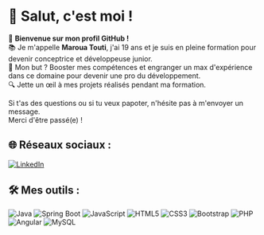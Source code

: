 # 👋 Salut, c'est moi !

🌟 **Bienvenue sur mon profil GitHub !**  
📚 Je m'appelle **Maroua Touti**, j'ai 19 ans et je suis en pleine formation pour devenir conceptrice et développeuse junior.  
🎯 Mon but ? Booster mes compétences et engranger un max d'expérience dans ce domaine pour devenir une pro du développement.  
🔍 Jette un œil à mes projets réalisés pendant ma formation.  

Si t'as des questions ou si tu veux papoter, n'hésite pas à m'envoyer un message.  
Merci d'être passé(e) !

## 🌐 Réseaux sociaux :

[![LinkedIn](https://img.shields.io/badge/LinkedIn-blue?style=flat-square&logo=linkedin)](https://www.linkedin.com/in/maroua-touti-677aa5257/)

## 🛠 Mes outils :

![Java](https://img.shields.io/badge/Java-%23ED8B00.svg?&style=flat-square&logo=java&logoColor=white)
![Spring Boot](https://img.shields.io/badge/Spring_Boot-%236DB33F.svg?style=flat-square&logo=spring-boot)
![JavaScript](https://img.shields.io/badge/JavaScript-%23F7DF1E.svg?style=flat-square&logo=javascript&logoColor=black)
![HTML5](https://img.shields.io/badge/HTML5-%23E34F26.svg?style=flat-square&logo=html5&logoColor=white)
![CSS3](https://img.shields.io/badge/CSS3-%231572B6.svg?style=flat-square&logo=css3&logoColor=white)
![Bootstrap](https://img.shields.io/badge/Bootstrap-%237952B3.svg?style=flat-square&logo=bootstrap&logoColor=white)
![PHP](https://img.shields.io/badge/PHP-%23777BB4.svg?style=flat-square&logo=php&logoColor=white)
![Angular](https://img.shields.io/badge/Angular-%23DD0031.svg?style=flat-square&logo=angular&logoColor=white)
![MySQL](https://img.shields.io/badge/MySQL-%2300f.svg?style=flat-square&logo=mysql&logoColor=white)


